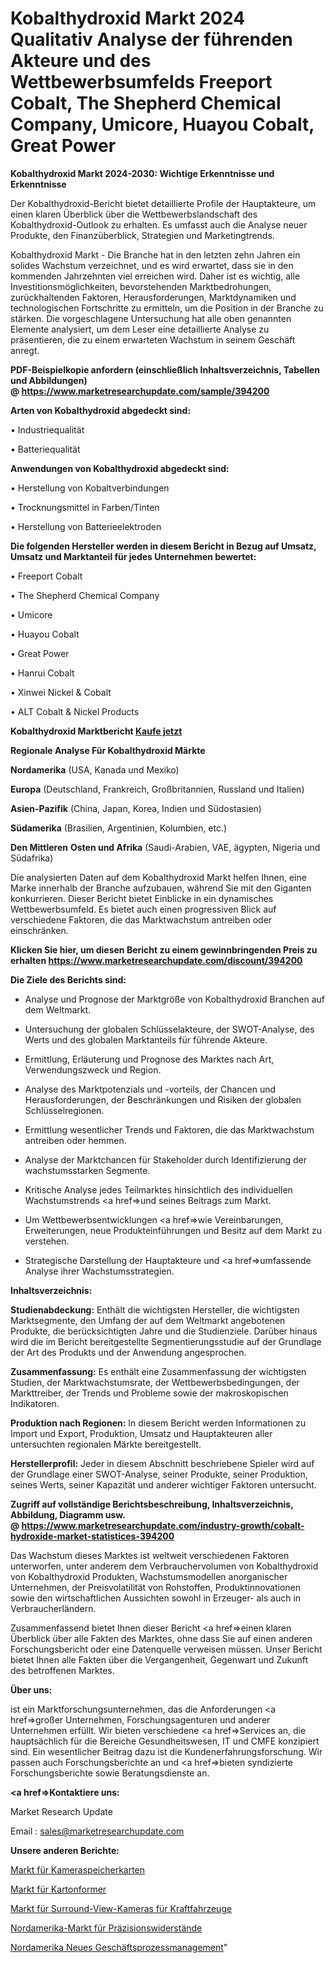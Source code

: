 # Kobalthydroxid Markt 2024 Qualitativ Analyse der führenden Akteure und des Wettbewerbsumfelds Freeport Cobalt, The Shepherd Chemical Company, Umicore, Huayou Cobalt, Great Power

<strong>Kobalthydroxid Markt 2024-2030: Wichtige Erkenntnisse und Erkenntnisse</strong>

Der Kobalthydroxid-Bericht bietet detaillierte Profile der Hauptakteure, um einen klaren Überblick über die Wettbewerbslandschaft des Kobalthydroxid-Outlook zu erhalten. Es umfasst auch die Analyse neuer Produkte, den Finanzüberblick, Strategien und Marketingtrends.

Kobalthydroxid Markt - Die Branche hat in den letzten zehn Jahren ein solides Wachstum verzeichnet, und es wird erwartet, dass sie in den kommenden Jahrzehnten viel erreichen wird. Daher ist es wichtig, alle Investitionsmöglichkeiten, bevorstehenden Marktbedrohungen, zurückhaltenden Faktoren, Herausforderungen, Marktdynamiken und technologischen Fortschritte zu ermitteln, um die Position in der Branche zu stärken. Die vorgeschlagene Untersuchung hat alle oben genannten Elemente analysiert, um dem Leser eine detaillierte Analyse zu präsentieren, die zu einem erwarteten Wachstum in seinem Geschäft anregt.

<strong><b>PDF-Beispielkopie anfordern (einschließlich Inhaltsverzeichnis, Tabellen und Abbildungen) @ </b></strong><strong><a href=https://www.marketresearchupdate.com/sample/394200><strong>https://www.marketresearchupdate.com/sample/394200</u></a></strong></strong>

<strong>Arten von Kobalthydroxid abgedeckt sind:</strong>

• Industriequalität

• Batteriequalität

<strong>Anwendungen von Kobalthydroxid abgedeckt sind:</strong>

• Herstellung von Kobaltverbindungen

• Trocknungsmittel in Farben/Tinten

• Herstellung von Batterieelektroden

<strong>Die folgenden Hersteller werden in diesem Bericht in Bezug auf Umsatz, Umsatz und Marktanteil für jedes Unternehmen bewertet:</strong>

• Freeport Cobalt

• The Shepherd Chemical Company

• Umicore

• Huayou Cobalt

• Great Power

• Hanrui Cobalt

• Xinwei Nickel & Cobalt

• ALT Cobalt & Nickel Products

<strong>Kobalthydroxid Marktbericht <a href=https://www.marketresearchupdate.com/buynow/394200>Kaufe jetzt</a></strong>

<strong>Regionale Analyse Für Kobalthydroxid Märkte</strong>

<strong>Nordamerika</strong> (USA, Kanada und Mexiko)

<strong>Europa</strong> (Deutschland, Frankreich, Großbritannien, Russland und Italien)

<strong>Asien-Pazifik</strong> (China, Japan, Korea, Indien und Südostasien)

<strong>Südamerika</strong> (Brasilien, Argentinien, Kolumbien, etc.)

<strong>Den Mittleren</strong> <strong>Osten und Afrika</strong> (Saudi-Arabien, VAE, ägypten, Nigeria und Südafrika)

Die analysierten Daten auf dem Kobalthydroxid Markt helfen Ihnen, eine Marke innerhalb der Branche aufzubauen, während Sie mit den Giganten konkurrieren. Dieser Bericht bietet Einblicke in ein dynamisches Wettbewerbsumfeld. Es bietet auch einen progressiven Blick auf verschiedene Faktoren, die das Marktwachstum antreiben oder einschränken.

<strong>Klicken Sie hier, um diesen Bericht zu einem gewinnbringenden Preis zu erhalten
</strong><strong><a href=https://www.marketresearchupdate.com/discount/394200>https://www.marketresearchupdate.com/discount/394200</b></u></strong></a>

<strong>Die Ziele des Berichts sind:</strong>

- Analyse und Prognose der Marktgröße von Kobalthydroxid Branchen auf dem Weltmarkt.

- Untersuchung der globalen Schlüsselakteure, der SWOT-Analyse, des Werts und des globalen Marktanteils für führende Akteure.

- Ermittlung, Erläuterung und Prognose des Marktes nach Art, Verwendungszweck und Region.

- Analyse des Marktpotenzials und -vorteils, der Chancen und Herausforderungen, der Beschränkungen und Risiken der globalen Schlüsselregionen.

- Ermittlung wesentlicher Trends und Faktoren, die das Marktwachstum antreiben oder hemmen.

- Analyse der Marktchancen für Stakeholder durch Identifizierung der wachstumsstarken Segmente.

- Kritische Analyse jedes Teilmarktes hinsichtlich des individuellen Wachstumstrends <a href=>und</a> seines Beitrags zum Markt.

- Um Wettbewerbsentwicklungen <a href=>wie</a> Vereinbarungen, Erweiterungen, neue Produkteinführungen und Besitz auf dem Markt zu verstehen.

- Strategische Darstellung der Hauptakteure und <a href=>umfas</a>sende Analyse ihrer Wachstumsstrategien.

<strong>Inhaltsverzeichnis:</strong>

<strong>Studienabdeckung:</strong> Enthält die wichtigsten Hersteller, die wichtigsten Marktsegmente, den Umfang der auf dem Weltmarkt angebotenen Produkte, die berücksichtigten Jahre und die Studienziele. Darüber hinaus wird die im Bericht bereitgestellte Segmentierungsstudie auf der Grundlage der Art des Produkts und der Anwendung angesprochen.

<strong>Zusammenfassung:</strong> Es enthält eine Zusammenfassung der wichtigsten Studien, der Marktwachstumsrate, der Wettbewerbsbedingungen, der Markttreiber, der Trends und Probleme sowie der makroskopischen Indikatoren.

<strong>Produktion nach Regionen:</strong> In diesem Bericht werden Informationen zu Import und Export, Produktion, Umsatz und Hauptakteuren aller untersuchten regionalen Märkte bereitgestellt.

<strong>Herstellerprofil:</strong> Jeder in diesem Abschnitt beschriebene Spieler wird auf der Grundlage einer SWOT-Analyse, seiner Produkte, seiner Produktion, seines Werts, seiner Kapazität und anderer wichtiger Faktoren untersucht.

<strong><b>Zugriff auf vollständige Berichtsbeschreibung, Inhaltsverzeichnis, Abbildung, Diagramm usw. @ </b></strong><strong><a href=https://www.marketresearchupdate.com/industry-growth/cobalt-hydroxide-market-statistices-394200>https://www.marketresearchupdate.com/industry-growth/cobalt-hydroxide-market-statistices-394200</a></strong>

Das Wachstum dieses Marktes ist weltweit verschiedenen Faktoren unterworfen, unter anderem dem Verbrauchervolumen von Kobalthydroxid von Kobalthydroxid Produkten, Wachstumsmodellen anorganischer Unternehmen, der Preisvolatilität von Rohstoffen, Produktinnovationen sowie den wirtschaftlichen Aussichten sowohl in Erzeuger- als auch in Verbraucherländern.

Zusammenfassend bietet Ihnen dieser Bericht <a href=>einen</a> klaren Überblick über alle Fakten des Marktes, ohne dass Sie auf einen anderen Forschungsbericht oder eine Datenquelle verweisen müssen. Unser Bericht bietet Ihnen alle Fakten über die Vergangenheit, Gegenwart und Zukunft des betroffenen Marktes.

<strong>Über uns:</strong>

 ist ein Marktforschungsunternehmen, das die Anforderungen <a href=>großer</a> Unternehmen, Forschungsagenturen und anderer Unternehmen erfüllt. Wir bieten verschiedene <a href=>Services</a> an, die hauptsächlich für die Bereiche Gesundheitswesen, IT und CMFE konzipiert sind. Ein wesentlicher Beitrag dazu ist die Kundenerfahrungsforschung. Wir passen auch Forschungsberichte an und <a href=>bieten</a> syndizierte Forschungsberichte sowie Beratungsdienste an.

<strong><a href=>Kontaktiere uns:</a></strong>

Market Research Update

Email : sales@marketresearchupdate.com

<strong>Unsere anderen Berichte:</strong>

<a href=https://www.linkedin.com/pulse/camera-memory-cards-market-expected-witness-high>Markt für Kameraspeicherkarten</a>

<a href=https://www.linkedin.com/pulse/carton-formers-market-2023-analysis-growth-drivers>Markt für Kartonformer</a>

<a href=https://www.linkedin.com/pulse/automotive-surround-view-camera-market-research>Markt für Surround-View-Kameras für Kraftfahrzeuge</a>

<a href=https://www.linkedin.com/pulse/north-america-precision-resistors-market-2023>Nordamerika-Markt für Präzisionswiderstände</a>

<a href=https://www.linkedin.com/pulse/north-america-new-business-process-management>Nordamerika Neues Geschäftsprozessmanagement</a>"
